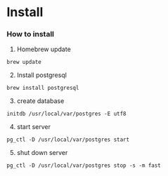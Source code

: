 # Install

### How to install 

1. Homebrew update

~~~
brew update
~~~

2. Install postgresql

~~~
brew install postgresql
~~~

3. create database

~~~
initdb /usr/local/var/postgres -E utf8
~~~

4. start server

~~~
pg_ctl -D /usr/local/var/postgres start
~~~

5. shut down server

~~~
pg_ctl -D /usr/local/var/postgres stop -s -m fast
~~~